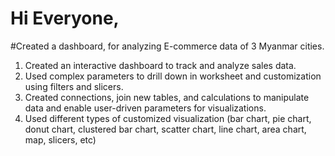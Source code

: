 # Hi Everyone,
#Created a dashboard, for analyzing E-commerce data of 3 Myanmar cities.

1. Created an interactive dashboard to track and analyze sales data.
2. Used complex parameters to drill down in worksheet and customization using filters and slicers.
3. Created connections, join new tables, and calculations to manipulate data and enable user-driven parameters for visualizations.
4. Used different types of customized visualization (bar chart, pie chart, donut chart, clustered bar chart, scatter chart, line chart, area chart, map, slicers, etc)
